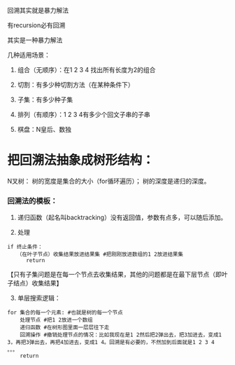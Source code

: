 回溯其实就是暴力解法

有recursion必有回溯

其实是一种暴力解法

几种适用场景：

1. 组合（无顺序）：在1 2 3 4 找出所有长度为2的组合

2. 切割：有多少种切割方法（在某种条件下）

3. 子集：有多少种子集
  
5. 排列（有顺序）：1 2 3 4有多少个回文子串的子串

6. 棋盘：N皇后、数独


# 把回溯法抽象成树形结构：

N叉树：
树的宽度是集合的大小（for循环遍历）；
树的深度是递归的深度。


### 回溯法的模板：

1. 递归函数（起名叫backtracking）没有返回值，参数有点多，可以随后添加。
   
2. 处理

```
if 终止条件：
   （在叶子节点）收集结果放进结果集 #把刚刚放进数组的1 2放进结果集
      return
```

【只有子集问题是在每一个节点去收集结果，其他的问题都是在最下层节点（即叶子结点）收集结果】

3. 单层搜索逻辑：

```
for 集合的每一个元素: #也就是树的每一个节点
    处理节点 #把1 2放进一个数组
    递归函数 #在树形图里面一层层往下走
    回溯操作 #撤销处理节点的情况：比如我现在是1 2然后把2弹出去，把3加进去，变成1 3，再把3弹出去，再把4加进去，变成1 4。回溯是有必要的，不然加到后面就是1 2 3 4 。。。
    return
```


